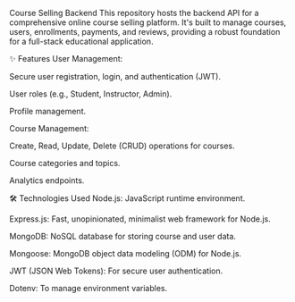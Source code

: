 Course Selling Backend
This repository hosts the backend API for a comprehensive online course selling platform. It's built to manage courses, users, enrollments, payments, and reviews, providing a robust foundation for a full-stack educational application.

✨ Features
User Management:

Secure user registration, login, and authentication (JWT).

User roles (e.g., Student, Instructor, Admin).

Profile management.

Course Management:

Create, Read, Update, Delete (CRUD) operations for courses.

Course categories and topics.

Analytics endpoints.

🛠️ Technologies Used
Node.js: JavaScript runtime environment.

Express.js: Fast, unopinionated, minimalist web framework for Node.js.

MongoDB: NoSQL database for storing course and user data.

Mongoose: MongoDB object data modeling (ODM) for Node.js.

JWT (JSON Web Tokens): For secure user authentication.

Dotenv: To manage environment variables.

